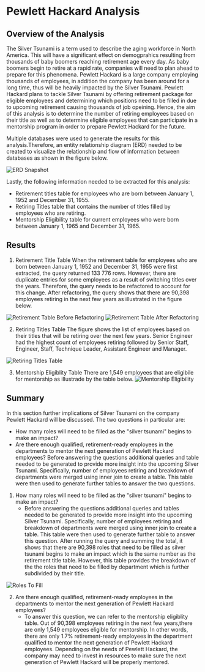 # Pewlett Hackard Analysis 

## Overview of the Analysis
The Silver Tsunami is a term used to describe the aging workforce in North America. This will have a significant effect on demogprahics resulting from thousands of baby boomers reaching retirement age every day. As baby boomers begin to retire at a rapid rate, companies will need to plan ahead to prepare for this phenomena. Pewlett Hackard is a large company employing thousands of employees, in addition the company has been around for a long time, thus will be heavily impacted by the Silver Tsunami. Pewlett Hackard plans to tackle Silver Tsunami by offering retirement package for eligible employees and determining which positions need to be filled in due to upcoming retirement causing thousands of job opeining. Hence, the aim of this analysis is to determine the number of retiring employees based on their title as well as to determine eligible employees that can participate in a mentorship program in order to prepare Pewlett Hackard for the future.

Multiple databases were used to generate the results for this analysis.Therefore, an entity relationship diagram (ERD) needed to be created to visualize the relationship and flow of information between databases as shown in the figure below. 

![ERD Snapshot](https://github.com/kntln/Pewlett-Hackard-Analysis/blob/main/EmployeeDB.png)

Lastly, the following information needed to be extracted for this analysis:
- Retirement titles table for employees who are born between January 1, 1952 and December 31, 1955.
- Retiring Titles table that contains the number of titles filled by employees who are retiring. 
- Mentorship Eligibility table for current employees who were born between January 1, 1965 and December 31, 1965.

## Results
1. Retirement Title Table 
When the retirement table for employees who are born between January 1, 1952 and December 31, 1955 were first extracted, the query returned 133 776 rows. However, there are duplicate entries for some employees as a result of switching titles over the years. Therefore, the query needs to be refactored to account for this change. After refactoring, the query shows that there are 90,398 employees retiring in the next few years as illustrated in the figure below.

![Retirement Table Before Refactoring](https://github.com/kntln/Pewlett-Hackard-Analysis/blob/main/figures/retiring_titles_before_refactored.png)
![Retirement Table After Refactoring](https://github.com/kntln/Pewlett-Hackard-Analysis/blob/main/figures/unique_titles.png)

2. Retiring Titles Table 
The figure shows the list of employees based on their titles that will be retiring over the next few years. Senior Engineer had the highest count of employees retiring followed by Senior Staff, Engineer, Staff, Technique Leader, Assistant Engineer and Manager. 

![Retiring Titles Table](https://github.com/kntln/Pewlett-Hackard-Analysis/blob/main/figures/retiring_titles.png)

3. Mentorship Eligiblity Table
There are 1,549 employees that are eligibile for mentorship as illustrade by the table below. 
![Mentorship Eligibility](https://github.com/kntln/Pewlett-Hackard-Analysis/blob/main/figures/mentorship_eligibility.png)

## Summary
In this section further implications of Silver Tsunami on the company Pewlett Hackard will be discussed. The two questions in particular are:
- How many roles will need to be filled as the "silver tsunami" begins to make an impact?
- Are there enough qualified, retirement-ready employees in the departments to mentor the next generation of Pewlett Hackard employees?
Before answering the questions additional queries and table needed to be generated to provide more insight into the upcoming Silver Tsunami. Specifically, number of employees retiring and breakdown of departments were merged using inner join to create a table. This table were then used to generate further tables to answer the two questions. 
1. How many roles will need to be filled as the "silver tsunami" begins to make an impact?
    - Before answering the questions additional queries and tables needed to be generated to provide more insight into the upcoming Silver Tsunami. Specifically, number of employees retiring and breakdown of departments were merged using inner join to create a table. This table were then used to generate further table to answer this question. After running the query and summing the total, it shows that there are 90,398 roles that need to be filled as silver tsunami begins to make an impact which is the same number as the retirement title table. However, this table provides the breakdown of the the roles that need to be filled by department which is further subdivided by their title. 

![Roles To Fill](https://github.com/kntln/Pewlett-Hackard-Analysis/blob/main/figures/roles_to_fill.png)

2. Are there enough qualified, retirement-ready employees in the departments to mentor the next generation of Pewlett Hackard employees?
    - To answer this question, we can refer to the mentorship eligiblity table. Out of 90,398 employees retiring in the next few years,there are only 1,549 employees eligible for mentorship. In other words, there are only 1.7% retirement-ready employees in the department qualified to mentor the next generation of Pewlett Hackard employees. Depending on the needs of Pewlett Hackard, the company may need to invest in resources to make sure the next generation of Pewlett Hackard will be properly mentored. 
